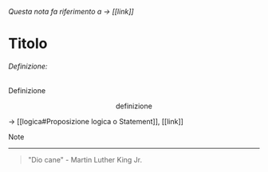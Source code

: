 _Questa nota fa riferimento a $\rightarrow$ [[link]]_
# Titolo
###### Definizione:
Definizione

<div align="center">
<span class="math display">definizione</span></div>

$\rightarrow$ [[logica#Proposizione logica o Statement]], [[link]]

Note

---

>  "Dio cane" - Martin Luther King Jr.